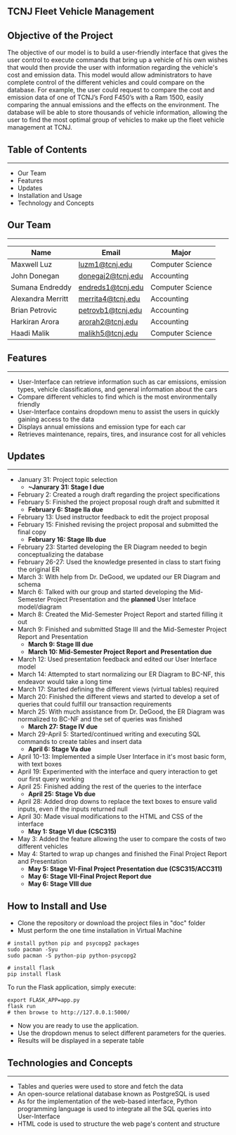 ## TCNJ Fleet Vehicle Management

## Objective of the Project
The objective of our model is to build a user-friendly interface that gives the user control to execute commands that bring up a vehicle of his own wishes that would then provide the user with information regarding the vehicle's cost and emission data. This model would allow administrators to have complete control of the different vehicles and could compare on the database. For example, the user could request to compare the cost and emission data of one of TCNJ’s Ford F450’s with a Ram 1500, easily comparing the annual emissions and the effects on the environment. The database will be able to store thousands of vehicle information, allowing the user to find the most optimal group of vehicles to make up the fleet vehicle management at TCNJ. 

## Table of Contents
** **
- Our Team
- Features
- Updates
- Installation and Usage
- Technology and Concepts

## Our Team
-- --
|Name|Email|Major|
|------|-----|-------|      
|Maxwell Luz | luzm1@tcnj.edu|Computer Science
|John Donegan |  donegaj2@tcnj.edu|Accounting
|Sumana Endreddy | endreds1@tcnj.edu|Computer Science
|Alexandra Merritt | merrita4@tcnj.edu| Accounting
|Brian Petrovic | petrovb1@tcnj.edu| Accounting
|Harkiran Arora | arorah2@tcnj.edu| Accounting
|Haadi Malik | malikh5@tcnj.edu| Computer Science

## Features
-- --
- User-Interface can retrieve information such as car emissions, emission types, vehicle classifications, and general information about the cars
- Compare different vehicles to find which is the most environmentally friendly
- User-Interface contains dropdown menu to assist the users in quickly gaining access to the data
- Displays annual emissions and emission type for each car
- Retrieves maintenance, repairs, tires, and insurance cost for all vehicles
 
## Updates
-- --
- January 31: Project topic selection
    - **~Janurary 31: Stage I due**
- February 2: Created a rough draft regarding the project specifications
- February 5: Finished the project proposal rough draft and submitted it
    - **February 6: Stage IIa due**
- February 13: Used instructor feedback to edit the project proposal
- February 15: Finished revising the project proposal and submitted the final copy
    - **February 16: Stage IIb due**
- February 23: Started developing the ER Diagram needed to begin conceptualizing the database
- February 26-27: Used the knowledge presented in class to start fixing the original ER
- March 3: With help from Dr. DeGood, we updated our ER Diagram and schema
- March 6: Talked with our group and started developing the Mid-Semester Project Presentation and the **planned** User Inteface model/diagram
- March 8: Created the Mid-Semester Project Report and started filling it out
- March 9: Finished and submitted Stage III and the Mid-Semester Project Report and Presentation
    - **March 9: Stage III due**
    - **March 10: Mid-Semester Project Report and Presentation due**
- March 12: Used presentation feedback and edited our User Interface model
- March 14: Attempted to start normalizing our ER Diagram to BC-NF, this endeavor would take a long time
- March 17: Started defining the different views (virtual tables) required
- March 20: Finished the different views and started to develop a set of queries that could fulfill our transaction requirements 
- March 25: With much assistance from Dr. DeGood, the ER Diagram was normalized to BC-NF and the set of queries was finished
    - **March 27: Stage IV due**
- March 29-April 5: Started/continued writing and executing SQL commands to create tables and insert data
    - **April 6: Stage Va due**
- April 10-13: Implemented a simple User Interface in it's most basic form, with text boxes
- April 19: Experimented with the interface and query interaction to get our first query working
- April 25: Finished adding the rest of the queries to the interface
    - **April 25: Stage Vb due**
- April 28: Added drop downs to replace the text boxes to ensure valid inputs, even if the inputs returned null
- April 30: Made visual modifications to the HTML and CSS of the interface
    - **May 1: Stage VI due (CSC315)**
- May 3: Added the feature allowing the user to compare the costs of two different vehicles
- May 4: Started to wrap up changes and finished the Final Project Report and Presentation
    - **May 5: Stage VI-Final Project Presentation due (CSC315/ACC311)**
    - **May 6: Stage VII-Final Project Report due**
    - **May 6: Stage VIII due**

## How to Install and Use
- Clone the repository or download the project files in "doc" folder
- Must perform the one time installation in Virtual Machine
```
# install python pip and psycopg2 packages
sudo pacman -Syu
sudo pacman -S python-pip python-psycopg2

# install flask
pip install flask
```
To run the Flask application, simply execute:

```
export FLASK_APP=app.py
flask run
# then browse to http://127.0.0.1:5000/
```

- Now you are ready to use the application. 
- Use the dropdown menus to select different parameters for the queries.
- Results will be displayed in a seperate table

## Technologies and Concepts
** **
- Tables and queries were used to store and fetch the data
- An open-source relational database known as PostgreSQL is used
- As for the implementation of the web-based interface, Python programming language is used to integrate all the SQL queries into User-Interface
- HTML code is used to structure the web page's content and structure
